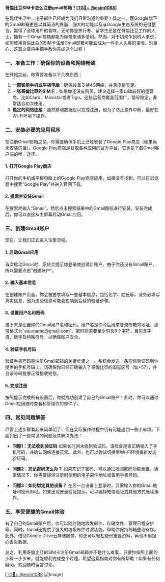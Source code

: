 **哥倫比亞SIM卡怎么注册gmail邮箱？[[TG💪+ @esim1088](https://t.me/s/esim1088)]**

在现代生活中，电子邮件已经成为我们日常沟通的重要工具之一。而Google旗下的Gmail邮箱更是以其简洁的界面、强大的功能以及与Google生态系统的无缝整合，赢得了全球用户的青睐。无论你是旅行者、留学生还是在哥倫比亞工作的人士，拥有一个Gmail邮箱都能为你带来诸多便利。然而，对于初来乍到的人来说，如何使用哥倫比亞的SIM卡注册Gmail邮箱可能会成为一件令人头疼的事情。别担心，这篇文章将手把手教你完成这个过程！

### 一、准备工作：确保你的设备和网络畅通

在开始之前，你需要准备以下几样东西：

1. **一部智能手机或平板电脑**：确保设备支持4G网络，并且电量充足。
2. **一张哥倫比亞的SIM卡**：如果你还没有购买，建议选择一家口碑较好的运营商，比如Claro、Movistar或者Tigo。这些运营商覆盖范围广，信号稳定，非常适合初次使用。
3. **稳定的网络连接**：虽然移动数据足以完成注册，但为了防止意外中断，最好在Wi-Fi环境下操作。

### 二、安装必要的应用程序

在注册Gmail邮箱之前，你需要确保手机上已经安装了Google Play商店（如果尚未安装的话）。Google Play商店是获取各种应用的官方平台，它也是下载Gmail客户端的唯一途径。

#### 1. 打开Google Play商店
打开你的手机或平板电脑上的Google Play商店应用。如果没有找到，可以在浏览器中搜索“Google Play”并进入官网下载。

#### 2. 搜索并安装Gmail
在搜索栏输入“Gmail”，然后点击搜索结果中的Gmail图标进行安装。安装完成后，你可以直接从主屏幕启动Gmail应用。

### 三、创建Gmail账户

现在，让我们正式进入注册流程。

#### 1. 启动Gmail应用
首次启动Gmail时，系统会提示你登录或创建新账户。由于你还没有Gmail账户，所以需要点击“创建账户”。

#### 2. 输入基本信息
在创建账户页面，你会被要求填写一些基本信息，包括名字、姓氏等。请务必填写真实信息，因为这些信息可能会影响到后续的验证步骤。

#### 3. 设置用户名和密码
接下来是设置你的Gmail用户名和密码。用户名是你今后用来登录邮箱的地址，通常格式为“yourname@gmail.com”。密码则需要至少包含8个字符，且包含字母、数字及特殊符号，以确保账户安全。

#### 4. 验证手机号码
验证手机号码是注册Gmail邮箱的关键步骤之一。系统会发送一条短信验证码到你提供的手机号码上。请确保你已经正确输入了哥倫比亞的国际区号（如+57），并且该号码能够正常接收短信。

#### 5. 完成注册
按照提示完成所有设置后，你就成功创建了自己的Gmail账户！此时，你可以通过Gmail应用随时查看和管理你的邮件了。

### 四、常见问题解答

尽管上述步骤看起来简单明了，但在实际操作过程中仍有可能遇到一些小麻烦。下面列出了一些常见的问题及其解决办法：

- **问题1：无法收到验证码**
  如果长时间未收到验证码，请检查是否正确输入了手机号码，并确认网络连接正常。此外，也可以尝试切换至Wi-Fi环境重新发送验证码。

- **问题2：忘记密码怎么办？**
  如果忘记了密码，可以通过找回密码功能重置。通常情况下，你需要提供注册时使用的电子邮件地址或备用手机号码。

- **问题3：如何绑定其他设备？**
  在另一台设备上登录时，只需输入你的Gmail地址和密码即可。如果出现安全验证提示，可以选择短信验证或其他方式继续操作。

### 五、享受便捷的Gmail体验

有了自己的Gmail账户后，你可以随时随地收发邮件、存储文件、管理日程安排等。同时，Gmail还提供了强大的垃圾邮件过滤功能，帮助你保持邮箱整洁有序。此外，借助Google Drive云存储服务，你还可以轻松备份重要资料，再也不用担心丢失数据。

总之，利用哥倫比亞的SIM卡注册Gmail邮箱并不是什么难事，只要你按照上面的步骤一步步来，就能顺利完成整个过程。希望这篇指南对你有所帮助！如果有任何疑问，欢迎随时留言讨论。

[[TG💪+ @esim1088](https://t.me/s/esim1088) ![Image](https://i.postimg.cc/4NQfJmqS/Snipaste-2025-05-13-00-14-12.png)]